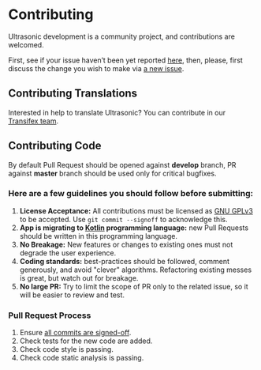 # Contributing

Ultrasonic development is a community project, and contributions are welcomed.

First, see if your issue haven’t been yet reported [here](https://github.com/ultrasonic/ultrasonic/issues),
then, please, first discuss the change you wish to make via [a new issue](https://github.com/ultrasonic/ultrasonic/issues/new).

## Contributing Translations

Interested in help to translate Ultrasonic? You can contribute in our
[Transifex team](https://www.transifex.com/ultrasonic/ultrasonic/).

## Contributing Code

By default Pull Request should be opened against **develop** branch, PR against **master** branch should be used only
 for critical bugfixes.

### Here are a few guidelines you should follow before submitting:

1. **License Acceptance:** All contributions must be licensed as [GNU GPLv3](LICENSE) to be accepted.
Use `git commit --signoff` to acknowledge this.
2. **App is migrating to [Kotlin](https://kotlinlang.org/) programming language:** new Pull Requests
should be written in this programming language.
3. **No Breakage:** New features or changes to existing ones must not degrade the user experience.
4. **Coding standards:** best-practices should be followed, comment generously, and avoid "clever" algorithms.
Refactoring existing messes is great, but watch out for breakage.
5. **No large PR:** Try to limit the scope of PR only to the related issue, so it will be easier to review
and test.

### Pull Request Process

1. Ensure [all commits are signed-off](https://docs.github.com/en/free-pro-team@latest/github/authenticating-to-github/about-commit-signature-verification).
2. Check tests for the new code are added.
3. Check code style is passing.
4. Check code static analysis is passing.
